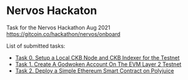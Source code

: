 # Nervos Hackaton

Task for the Nervos Hackathon Aug 2021 https://gitcoin.co/hackathon/nervos/onboard

List of submitted tasks:

- [Task 0. Setup a Local CKB Node and CKB Indexer for the Testnet](/task-0/README.md)
- [Task 1. Create A Godwoken Account On The EVM Layer 2 Testnet](/task-1/README.md)
- [Task 2. Deploy a Simple Ethereum Smart Contract on Polyjuice](/task-2/README.md)
